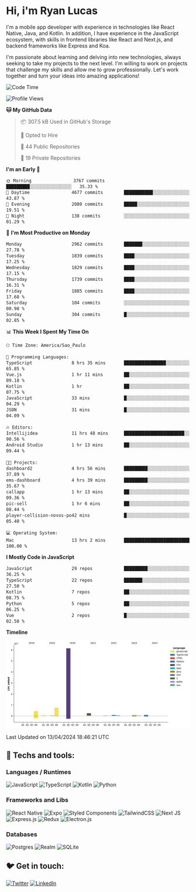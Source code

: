 # Hi, i'm Ryan Lucas

I'm a mobile app developer with experience in technologies like React Native, Java, and Kotlin.
In addition, I have experience in the JavaScript ecosystem, with skills in frontend libraries like React and Next.js, and backend frameworks like Express and Koa.

I'm passionate about learning and delving into new technologies, always seeking to take my projects to the next level. I'm willing to work on projects that challenge my skills and allow me to grow professionally. Let's work together and turn your ideas into amazing applications!


<!--START_SECTION:waka-->
![Code Time](http://img.shields.io/badge/Code%20Time-248%20hrs%2042%20mins-blue)

![Profile Views](http://img.shields.io/badge/Profile%20Views-2-blue)

**🐱 My GitHub Data** 

> 📦 307.5 kB Used in GitHub's Storage 
 > 
> 💼 Opted to Hire
 > 
> 📜 44 Public Repositories 
 > 
> 🔑 19 Private Repositories 
 > 
**I'm an Early 🐤** 

```text
🌞 Morning                3767 commits        █████████░░░░░░░░░░░░░░░░   35.33 % 
🌆 Daytime                4677 commits        ███████████░░░░░░░░░░░░░░   43.87 % 
🌃 Evening                2080 commits        █████░░░░░░░░░░░░░░░░░░░░   19.51 % 
🌙 Night                  138 commits         ░░░░░░░░░░░░░░░░░░░░░░░░░   01.29 % 
```
📅 **I'm Most Productive on Monday** 

```text
Monday                   2962 commits        ███████░░░░░░░░░░░░░░░░░░   27.78 % 
Tuesday                  1839 commits        ████░░░░░░░░░░░░░░░░░░░░░   17.25 % 
Wednesday                1829 commits        ████░░░░░░░░░░░░░░░░░░░░░   17.15 % 
Thursday                 1739 commits        ████░░░░░░░░░░░░░░░░░░░░░   16.31 % 
Friday                   1885 commits        ████░░░░░░░░░░░░░░░░░░░░░   17.68 % 
Saturday                 104 commits         ░░░░░░░░░░░░░░░░░░░░░░░░░   00.98 % 
Sunday                   304 commits         █░░░░░░░░░░░░░░░░░░░░░░░░   02.85 % 
```


📊 **This Week I Spent My Time On** 

```text
🕑︎ Time Zone: America/Sao_Paulo

💬 Programming Languages: 
TypeScript               8 hrs 35 mins       ████████████████░░░░░░░░░   65.85 % 
Vue.js                   1 hr 11 mins        ██░░░░░░░░░░░░░░░░░░░░░░░   09.18 % 
Kotlin                   1 hr                ██░░░░░░░░░░░░░░░░░░░░░░░   07.75 % 
JavaScript               33 mins             █░░░░░░░░░░░░░░░░░░░░░░░░   04.29 % 
JSON                     31 mins             █░░░░░░░░░░░░░░░░░░░░░░░░   04.09 % 

🔥 Editors: 
Intellijidea             11 hrs 48 mins      ███████████████████████░░   90.56 % 
Android Studio           1 hr 13 mins        ██░░░░░░░░░░░░░░░░░░░░░░░   09.44 % 

🐱‍💻 Projects: 
dashboard2               4 hrs 56 mins       █████████░░░░░░░░░░░░░░░░   37.89 % 
ems-dashboard            4 hrs 39 mins       █████████░░░░░░░░░░░░░░░░   35.67 % 
callapp                  1 hr 13 mins        ██░░░░░░░░░░░░░░░░░░░░░░░   09.36 % 
pic-sell                 1 hr 6 mins         ██░░░░░░░░░░░░░░░░░░░░░░░   08.44 % 
player-collision-novos-po42 mins             █░░░░░░░░░░░░░░░░░░░░░░░░   05.40 % 

💻 Operating System: 
Mac                      13 hrs 2 mins       █████████████████████████   100.00 % 
```

**I Mostly Code in JavaScript** 

```text
JavaScript               29 repos            █████████░░░░░░░░░░░░░░░░   36.25 % 
TypeScript               22 repos            ███████░░░░░░░░░░░░░░░░░░   27.50 % 
Kotlin                   7 repos             ██░░░░░░░░░░░░░░░░░░░░░░░   08.75 % 
Python                   5 repos             ██░░░░░░░░░░░░░░░░░░░░░░░   06.25 % 
Vue                      2 repos             █░░░░░░░░░░░░░░░░░░░░░░░░   02.50 % 
```



**Timeline**

![Lines of Code chart](https://raw.githubusercontent.com/RyanGst/RyanGst/main/assets/bar_graph.png)


 Last Updated on 13/04/2024 18:46:21 UTC
<!--END_SECTION:waka-->

## 🔧 Techs and tools: 

### Languages / Runtimes
![JavaScript](https://img.shields.io/badge/javascript-%23323330.svg?style=for-the-badge&logo=javascript&logoColor=%23F7DF1E)
![TypeScript](https://img.shields.io/badge/typescript-%23007ACC.svg?style=for-the-badge&logo=typescript&logoColor=white)
![Kotlin](https://img.shields.io/badge/kotlin-%230095D5.svg?style=for-the-badge&logo=kotlin&logoColor=white) ![Python](https://img.shields.io/badge/python-3670A0?style=for-the-badge&logo=python&logoColor=ffdd54)

### Frameworks and Libs
![React Native](https://img.shields.io/badge/react_native-%2320232a.svg?style=for-the-badge&logo=react&logoColor=%2361DAFB)
![Expo](https://img.shields.io/badge/expo-1C1E24?style=for-the-badge&logo=expo&logoColor=#D04A37)
![Styled Components](https://img.shields.io/badge/styled--components-DB7093?style=for-the-badge&logo=styled-components&logoColor=white)
![TailwindCSS](https://img.shields.io/badge/tailwindcss-%2338B2AC.svg?style=for-the-badge&logo=tailwind-css&logoColor=white)
![Next JS](https://img.shields.io/badge/Next-black?style=for-the-badge&logo=next.js&logoColor=white)
![Express.js](https://img.shields.io/badge/express.js-%23404d59.svg?style=for-the-badge&logo=express&logoColor=%2361DAFB)
![Redux](https://img.shields.io/badge/redux-%23593d88.svg?style=for-the-badge&logo=redux&logoColor=white)
![Electron.js](https://img.shields.io/badge/Electron-191970?style=for-the-badge&logo=Electron&logoColor=white)

### Databases
![Postgres](https://img.shields.io/badge/postgres-%23316192.svg?style=for-the-badge&logo=postgresql&logoColor=white)
![Realm](https://img.shields.io/badge/Realm-39477F?style=for-the-badge&logo=realm&logoColor=white)
![SQLite](https://img.shields.io/badge/sqlite-%2307405e.svg?style=for-the-badge&logo=sqlite&logoColor=white)

## 🐦 Get in touch:

[![Twitter](https://img.shields.io/badge/Twitter-%231DA1F2.svg?style=for-the-badge&logo=Twitter&logoColor=white)](https://twitter.com/ryangst_)
[![LinkedIn](https://img.shields.io/badge/linkedin-%230077B5.svg?style=for-the-badge&logo=linkedin&logoColor=white)](https://www.linkedin.com/in/ryan-lucas-machado/)
